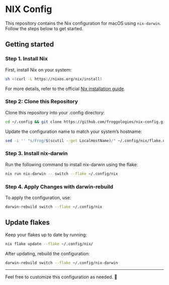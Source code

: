 # NIX Config

This repository contains the Nix configuration for macOS using `nix-darwin`. Follow the steps below to get started.

## Getting started

### Step 1. Install Nix

First, install Nix on your system:

```sh
sh <(curl -L https://nixos.org/nix/install)
```

For more details, refer to the official [Nix installation guide](https://nixos.org/download/).

### Step 2: Clone this Repository

Clone this repository into your .config directory:

```sh
cd ~/.config && git clone https://github.com/froggologies/nix-config.git nix
```

Update the configuration name to match your system’s hostname:

```sh
sed -i '' "s/Frog/$(scutil --get LocalHostName)/" ~/.config/nix/flake.nix
```

### Step 3. Install nix-darwin

Run the following command to install nix-darwin using the flake:

```sh
nix run nix-darwin -- switch --flake ~/.config/nix
```

### Step 4. Apply Changes with darwin-rebuild

To apply the configuration, use:

```sh
darwin-rebuild switch --flake ~/.config/nix
```

## Update flakes

Keep your flakes up to date by running:

```sh
nix flake update --flake ~/.config/nix/
```

After updating, rebuild the configuration:

```sh
darwin-rebuild switch --flake ~/.config/nix-darwin
```

---

Feel free to customize this configuration as needed. 🚀
